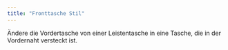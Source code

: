 ```yaml
---
title: "Fronttasche Stil"
---
```


Ändere die Vordertasche von einer Leistentasche in eine Tasche, die in der Vordernaht versteckt ist.